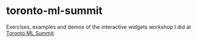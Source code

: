 # toronto-ml-summit
Exercises, examples and demos of the interactive widgets workshop I did at [Toronto ML Summit](https://torontomachinelearning.com/events/#workshops)
